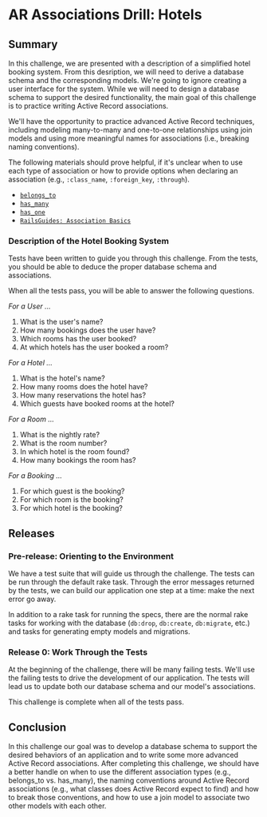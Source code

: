 # AR Associations Drill:  Hotels

## Summary

In this challenge, we are presented with a description of a simplified hotel booking system.  From this desription, we will need to derive a database schema and the corresponding models.  We're going to ignore creating a user interface for the system.  While we will need to design a database schema to support the desired functionality, the main goal of this challenge is to practice writing Active Record associations.

We'll have the opportunity to practice advanced Active Record techniques, including modeling many-to-many and one-to-one relationships using join models and using more meaningful names for associations (i.e., breaking naming conventions).

The following materials should prove helpful, if it's unclear when to use each type of association or how to provide options when declaring an association (e.g., `:class_name`, `:foreign_key`, `:through`).

- [`belongs_to`](http://apidock.com/rails/ActiveRecord/Associations/ClassMethods/belongs_to)
- [`has_many`](http://apidock.com/rails/ActiveRecord/Associations/ClassMethods/has_many)
- [	`has_one`](http://apidock.com/rails/v4.1.8/ActiveRecord/Associations/ClassMethods/has_one)
- [`RailsGuides: Association Basics`](http://guides.rubyonrails.org/association_basics.html)

### Description of the Hotel Booking System

Tests have been written to guide you through this challenge.  From the tests, you should be able to deduce the proper database schema and associations.

When all the tests pass, you will be able to answer the following questions.


*For a User ...*

1. What is the user's name?
2. How many bookings does the user have?
3. Which rooms has the user booked?
4. At which hotels has the user booked a room?


*For a Hotel ...*

1. What is the hotel's name?
2. How many rooms does the hotel have?
3. How many reservations the hotel has?
4. Which guests have booked rooms at the hotel?

*For a Room ...*

1. What is the nightly rate?
2. What is the room number?
3. In which hotel is the room found?
4. How many bookings the room has?

*For a Booking ...*

1. For which guest is the booking?
2. For which room is the booking?
3. For which hotel is the booking?

## Releases

### Pre-release:  Orienting to the Environment

We have a test suite that will guide us through the challenge.  The tests can be run through the default rake task.  Through the error messages returned by the tests, we can build our application one step at a time: make the next error go away.

In addition to a rake task for running the specs, there are the normal rake tasks for working with the database (`db:drop`, `db:create`, `db:migrate`, etc.) and tasks for generating empty models and migrations.

### Release 0:  Work Through the Tests

At the beginning of the challenge, there will be many failing tests.  We'll use the failing tests to drive the development of our application.  The tests will lead us to update both our database schema and our model's associations.

This challenge is complete when all of the tests pass.

## Conclusion

In this challenge our goal was to develop a database schema to support the desired behaviors of an application and to write some more advanced Active Record associations.  After completing this challenge, we should have a better handle on when to use the different association types (e.g., belongs_to vs. has_many), the naming conventions around Active Record associations (e.g., what classes does Active Record expect to find) and how to break those conventions, and how to use a join model to associate two other models with each other.